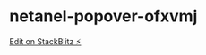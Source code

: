 # netanel-popover-ofxvmj

[Edit on StackBlitz ⚡️](https://stackblitz.com/edit/netanel-popover-ofxvmj)